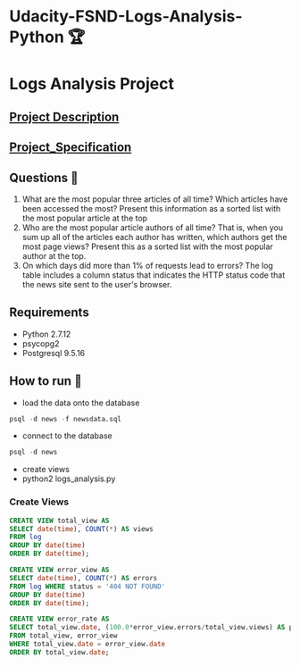 # Udacity-FSND-Logs-Analysis-Python :trophy:

# Logs Analysis Project

## [Project Description](Project_Description.md)

## [Project_Specification](Project_Specification.md)

## Questions :construction:
1. What are the most popular three articles of all time?
  Which articles have been accessed the most?
  Present this information as a sorted list with the most popular article at the top
2. Who are the most popular article authors of all time?
  That is, when you sum up all of the articles each author has written, which authors get the most page views?
  Present this as a sorted list with the most popular author at the top.
3. On which days did more than 1% of requests lead to errors?
  The log table includes a column status that indicates the HTTP status code that the news site sent to the user's browser.

## Requirements
* Python 2.7.12
* psycopg2
* Postgresql 9.5.16

## How to run :dart:

* load the data onto the database
```sql
psql -d news -f newsdata.sql
```
* connect to the database
```sql
psql -d news
```
* create views
* python2 logs_analysis.py

### Create Views

```sql
CREATE VIEW total_view AS
SELECT date(time), COUNT(*) AS views
FROM log 
GROUP BY date(time)
ORDER BY date(time);
```

```sql
CREATE VIEW error_view AS
SELECT date(time), COUNT(*) AS errors
FROM log WHERE status = '404 NOT FOUND' 
GROUP BY date(time) 
ORDER BY date(time);
```

```sql
CREATE VIEW error_rate AS
SELECT total_view.date, (100.0*error_view.errors/total_view.views) AS percentage
FROM total_view, error_view
WHERE total_view.date = error_view.date
ORDER BY total_view.date;
```
